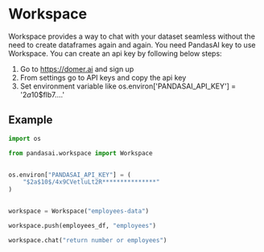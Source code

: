 # Workspace

Workspace provides a way to chat with your dataset seamless without the need to create dataframes again and again. You need PandasAI key to use Workspace. You can create an api key by following below steps:

1. Go to https://domer.ai and sign up
2. From settings go to API keys and copy the api key
3. Set environment variable like os.environ['PANDASAI_API_KEY'] = '$2a$10$flb7....'

## Example

```python
import os

from pandasai.workspace import Workspace


os.environ["PANDASAI_API_KEY"] = (
    "$2a$10$/4x9CVetluLt2R***************"
)


workspace = Workspace("employees-data")

workspace.push(employees_df, "employees")

workspace.chat("return number or employees")
```
